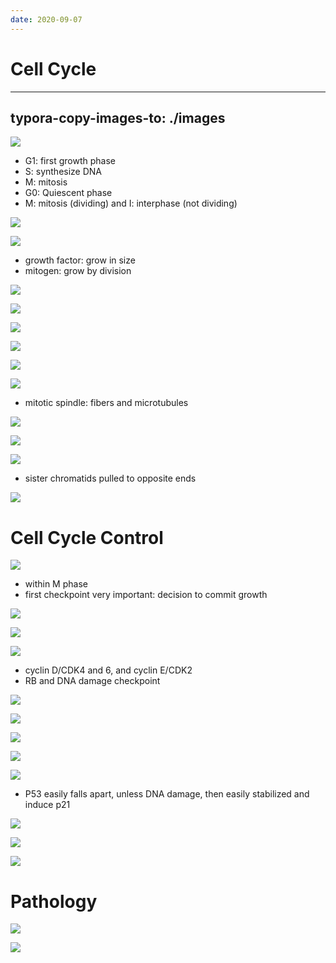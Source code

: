 ```yaml
---
date: 2020-09-07
---
```


# Cell Cycle
---

## typora-copy-images-to: ./images

![](https://photos.thisispiggy.com/file/wikiFiles/1B464E04-617D-423F-B680-39AA9EA5224A.jpg)

- G1: first growth phase
- S: synthesize DNA
- M: mitosis
- G0: Quiescent phase
- M: mitosis (dividing) and I: interphase (not dividing)

![](https://photos.thisispiggy.com/file/wikiFiles/51CAEEA7-6DA6-40AA-B102-33DF4E800E23.jpg)

![](https://photos.thisispiggy.com/file/wikiFiles/D8570310-4E6A-4D6E-B72D-D385F5F6A840.jpg)

- growth factor: grow in size
- mitogen: grow by division

![](https://photos.thisispiggy.com/file/wikiFiles/DC06123D-CE8A-4D72-B2ED-6D8B323F5784.jpg)

![](https://photos.thisispiggy.com/file/wikiFiles/F8ED2954-E944-4790-AF5A-6E4CC4B78D88.jpg)

![](https://photos.thisispiggy.com/file/wikiFiles/156F0625-B797-4500-BFD9-54B72691151B.jpg)

![](https://photos.thisispiggy.com/file/wikiFiles/03CBBE31-6809-47C7-B099-3FA6427A0D8F.jpg)

![](https://photos.thisispiggy.com/file/wikiFiles/40F285A3-8F37-47B5-A3F0-91674FF6F7B1.jpg)

![](https://photos.thisispiggy.com/file/wikiFiles/43A2FDCF-6C07-4FF8-A05F-04F3A98C0530.jpg)

- mitotic spindle: fibers and microtubules

![](https://photos.thisispiggy.com/file/wikiFiles/F3B9A18F-AD4E-4CB8-B899-83927C8E17D9.jpg)

![](https://photos.thisispiggy.com/file/wikiFiles/02825877-0937-4C2D-84E2-B2749287F760.jpg)

![](https://photos.thisispiggy.com/file/wikiFiles/E13C9763-E6AB-48CA-BA1B-BA30E59EBDA3.jpg)

- sister chromatids pulled to opposite ends

![](https://photos.thisispiggy.com/file/wikiFiles/700105DA-7855-4003-8CE0-106D0474F452.jpg)

# Cell Cycle Control

![](https://photos.thisispiggy.com/file/wikiFiles/6005BAE5-90E1-4134-898E-CEC04499E6BD.jpg)

- within M phase
- first checkpoint very important: decision to commit growth

![](https://photos.thisispiggy.com/file/wikiFiles/ECA10D42-518E-4B12-859C-AB46706DF81B.jpg)

![](https://photos.thisispiggy.com/file/wikiFiles/53DF69BC-8846-49BA-886B-6DE13D58FD20.jpg)

![](https://photos.thisispiggy.com/file/wikiFiles/701C0754-85A2-4378-816A-6E53AFB44CA8.jpg)

- cyclin D/CDK4 and 6, and cyclin E/CDK2
- RB and DNA damage checkpoint

![](https://photos.thisispiggy.com/file/wikiFiles/E662CED3-B4CF-476E-9B5E-16FD3C8188A1.jpg)

![](https://photos.thisispiggy.com/file/wikiFiles/831CCBA2-8417-4A9C-88FC-50069405EBF4.jpg)

![](https://photos.thisispiggy.com/file/wikiFiles/C4C5108B-214B-4CB7-ACA3-277ADBDBE180.jpg)

![](https://photos.thisispiggy.com/file/wikiFiles/430E496F-263E-40AA-BD92-9BA9BF7ACA0D.jpg)

![](https://photos.thisispiggy.com/file/wikiFiles/DBB01B29-510D-494E-952D-2FD50B174C56.jpg)

- P53 easily falls apart, unless DNA damage, then easily stabilized and induce p21

![](https://photos.thisispiggy.com/file/wikiFiles/0E8F83C6-73EC-448D-8DF9-E285C6A758A6.jpg)

![](https://photos.thisispiggy.com/file/wikiFiles/FDFC0B14-7AF4-4049-BCA8-C2D6EAF5817F.jpg)

![](https://photos.thisispiggy.com/file/wikiFiles/18A75817-F253-4A7C-B5C1-D55979E17939.jpg)

# Pathology

![](https://photos.thisispiggy.com/file/wikiFiles/94D67CC1-A8DA-4EF5-BBBF-3FF661FAF03D.jpg)

![](https://photos.thisispiggy.com/file/wikiFiles/C0879E1F-0962-474F-8D33-79134FF7FE68.jpg)
